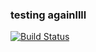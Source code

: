 ### testing againllll

[![Build Status](http://athens/job/Test/badge/icon)](http://athens/job/Test/)
